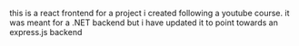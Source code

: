 this is a react frontend for a project i created following a youtube course.
it was meant for a .NET backend but i have updated it to point towards an express.js backend
